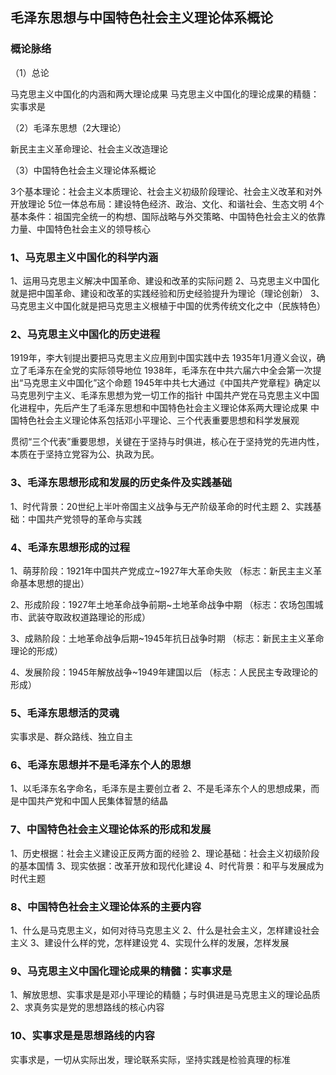 ## 毛泽东思想与中国特色社会主义理论体系概论

### 概论脉络

（1）总论

马克思主义中国化的内涵和两大理论成果
马克思主义中国化的理论成果的精髓：实事求是

（2）毛泽东思想（2大理论）

新民主主义革命理论、社会主义改造理论

（3）中国特色社会主义理论体系概论

3个基本理论：社会主义本质理论、社会主义初级阶段理论、社会主义改革和对外开放理论
5位一体总布局：建设特色经济、政治、文化、和谐社会、生态文明
4个基本条件：祖国完全统一的构想、国际战略与外交策略、中国特色社会主义的依靠力量、中国特色社会主义的领导核心

### 1、马克思主义中国化的科学内涵

1、运用马克思主义解决中国革命、建设和改革的实际问题
2、马克思主义中国化就是把中国革命、建设和改革的实践经验和历史经验提升为理论（理论创新）
3、马克思主义中国化就是把马克思主义根植于中国的优秀传统文化之中（民族特色）

### 2、马克思主义中国化的历史进程

1919年，李大钊提出要把马克思主义应用到中国实践中去
1935年1月遵义会议，确立了毛泽东在全党的实际领导地位
1938年，毛泽东在中共六届六中全会第一次提出“马克思主义中国化”这个命题
1945年中共七大通过《中国共产党章程》确定以马克思列宁主义、毛泽东思想为党一切工作的指针
中国共产党在马克思主义中国化进程中，先后产生了毛泽东思想和中国特色社会主义理论体系两大理论成果
中国特色社会主义理论体系包括邓小平理论、三个代表重要思想和科学发展观

贯彻“三个代表”重要思想，关键在于坚持与时俱进，核心在于坚持党的先进内性，本质在于坚持立党容为公、执政为民。

### 3、毛泽东思想形成和发展的历史条件及实践基础

1、时代背景：20世纪上半叶帝国主义战争与无产阶级革命的时代主题
2、实践基础：中国共产党领导的革命与实践

### 4、毛泽东思想形成的过程

1、萌芽阶段：1921年中国共产党成立~1927年大革命失败
（标志：新民主主义革命基本思想的提出）

2、形成阶段：1927年土地革命战争前期~土地革命战争中期
（标志：农场包围城市、武装夺取政权道路理论的形成）

3、成熟阶段：土地革命战争后期~1945年抗日战争时期
（标志：新民主主义革命理论的形成）

4、发展阶段：1945年解放战争~1949年建国以后
（标志：人民民主专政理论的形成）

### 5、毛泽东思想活的灵魂

实事求是、群众路线、独立自主

### 6、毛泽东思想并不是毛泽东个人的思想

1、以毛泽东名字命名，毛泽东是主要创立者
2、不是毛泽东个人的思想成果，而是中国共产党和中国人民集体智慧的结晶

### 7、中国特色社会主义理论体系的形成和发展

1、历史根据：社会主义建设正反两方面的经验
2、理论基础：社会主义初级阶段的基本国情
3、现实依据：改革开放和现代化建设
4、时代背景：和平与发展成为时代主题

### 8、中国特色社会主义理论体系的主要内容

1、什么是马克思主义，如何对待马克思主义
2、什么是社会主义，怎样建设社会主义
3、建设什么样的党，怎样建设党
4、实现什么样的发展，怎样发展

### 9、马克思主义中国化理论成果的精髓：实事求是

1、解放思想、实事求是是邓小平理论的精髓；与时俱进是马克思主义的理论品质
2、求真务实是党的思想路线的核心内容

### 10、实事求是是思想路线的内容

实事求是，一切从实际出发，理论联系实际，坚持实践是检验真理的标准
